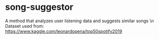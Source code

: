 # song-suggestor
A method that analyzes user listening data and suggests similar songs \n
Dataset used from: https://www.kaggle.com/leonardopena/top50spotify2019
